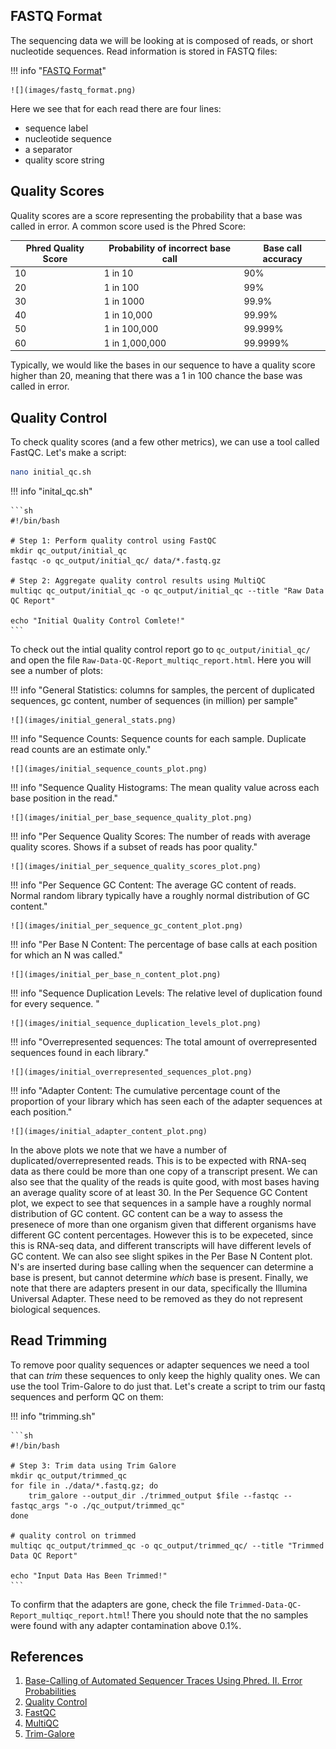 ## FASTQ Format

The sequencing data we will be looking at is composed of reads, or short nucleotide sequences. Read information is stored in FASTQ files:

!!! info "[FASTQ Format](https://www.drive5.com/usearch/manual7/fastq_files.html)"

    ![](images/fastq_format.png)
   
   
Here we see that for each read there are four lines:

- sequence label
- nucleotide sequence
- a separator
- quality score string

## Quality Scores

Quality scores are a score representing the probability that a base was called in error. A common score used is the Phred Score:

|Phred Quality Score	|Probability of incorrect base call	|Base call accuracy|
|-|-|-|
|10	|1 in 10|	90%|
|20	|1 in 100|	99%|
|30	|1 in 1000|	99.9%|
|40	|1 in 10,000|	99.99%|
|50	|1 in 100,000|	99.999%|
|60	|1 in 1,000,000|	99.9999%|

Typically, we would like the bases in our sequence to have a quality score higher than 20, meaning that there was a 1 in 100 chance the base was called in error.

## Quality Control

To check quality scores (and a few other metrics), we can use a tool called FastQC. Let's make a script:

```sh
nano initial_qc.sh
```

!!! info "inital_qc.sh"

    ```sh
    #!/bin/bash
        
    # Step 1: Perform quality control using FastQC
    mkdir qc_output/initial_qc
    fastqc -o qc_output/initial_qc/ data/*.fastq.gz
        
    # Step 2: Aggregate quality control results using MultiQC
    multiqc qc_output/initial_qc -o qc_output/initial_qc --title "Raw Data QC Report"
        
    echo "Initial Quality Control Comlete!"
    ```

To check out the intial quality control report go to `qc_output/initial_qc/` and open the file `Raw-Data-QC-Report_multiqc_report.html`. Here you will see a number of plots:

!!! info "General Statistics: columns for samples, the percent of duplicated sequences, gc content, number of sequences (in million) per sample"

    ![](images/initial_general_stats.png)

!!! info "Sequence Counts: Sequence counts for each sample. Duplicate read counts are an estimate only."

    ![](images/initial_sequence_counts_plot.png)
    
!!! info "Sequence Quality Histograms: The mean quality value across each base position in the read."

    ![](images/initial_per_base_sequence_quality_plot.png)
    
!!! info "Per Sequence Quality Scores: The number of reads with average quality scores. Shows if a subset of reads has poor quality."

    ![](images/initial_per_sequence_quality_scores_plot.png)
    
!!! info "Per Sequence GC Content: The average GC content of reads. Normal random library typically have a roughly normal distribution of GC content."

    ![](images/initial_per_sequence_gc_content_plot.png)
    
!!! info "Per Base N Content: The percentage of base calls at each position for which an N was called."

    ![](images/initial_per_base_n_content_plot.png)
    
!!! info "Sequence Duplication Levels: The relative level of duplication found for every sequence. "

    ![](images/initial_sequence_duplication_levels_plot.png)

!!! info "Overrepresented sequences: The total amount of overrepresented sequences found in each library."

    ![](images/initial_overrepresented_sequences_plot.png)
    
!!! info "Adapter Content: The cumulative percentage count of the proportion of your library which has seen each of the adapter sequences at each position."

    ![](images/initial_adapter_content_plot.png)
    
In the above plots we note that we have a number of duplicated/overrepresented reads. This is to be expected with RNA-seq data as there could be more than one copy of a transcript present. We can also see that the quality of the reads is quite good, with most bases having an average quality score of at least 30. In the Per Sequence GC Content plot, we expect to see that sequences in a sample have a roughly normal distribution of GC content. GC content can be a way to assess the presenece of more than one organism given that different organisms have different GC content percentages. However this is to be expeceted, since this is RNA-seq data, and different transcripts will have different levels of GC content. We can also see slight spikes in the Per Base N Content plot. N's are inserted during base calling when the sequencer can determine a base is present, but cannot determine _which_ base is present. Finally, we note that there are adapters present in our data, specifically the Illumina Universal Adapter. These need to be removed as they do not represent biological sequences. 

## Read Trimming

To remove poor quality sequences or adapter sequences we need a tool that can _trim_ these sequences to only keep the highly quality ones. We can use the tool Trim-Galore to do just that. Let's create a script to trim our fastq sequences and perform QC on them:

!!! info "trimming.sh"

    ```sh
    #!/bin/bash
    
    # Step 3: Trim data using Trim Galore
    mkdir qc_output/trimmed_qc
    for file in ./data/*.fastq.gz; do
        trim_galore --output_dir ./trimmed_output $file --fastqc --fastqc_args "-o ./qc_output/trimmed_qc"
    done

    # quality control on trimmed
    multiqc qc_output/trimmed_qc -o qc_output/trimmed_qc/ --title "Trimmed Data QC Report" 
    
    echo "Input Data Has Been Trimmed!"
    ```
    
To confirm that the adapters are gone, check the file `Trimmed-Data-QC-Report_multiqc_report.html`! There you should note that the no samples were found with any adapter contamination above 0.1%.
    
## References

1. [Base-Calling of Automated Sequencer Traces Using Phred. II. Error Probabilities](https://genome.cshlp.org/content/8/3/186.full)
2. [Quality Control](https://training.galaxyproject.org/training-material/topics/sequence-analysis/tutorials/quality-control/tutorial.html)
3. [FastQC](https://www.bioinformatics.babraham.ac.uk/projects/fastqc/)
4. [MultiQC](https://multiqc.info/)
5. [Trim-Galore](https://www.bioinformatics.babraham.ac.uk/projects/trim_galore/)
